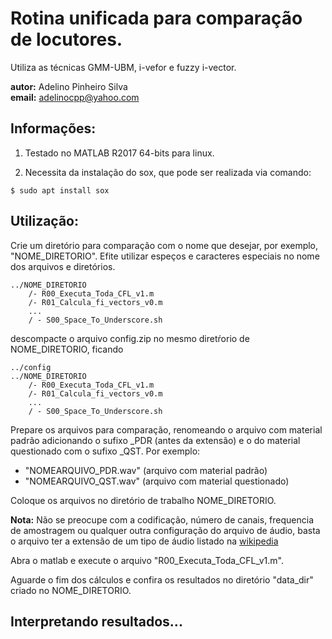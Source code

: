 # Rotina unificada para comparação de locutores.

Utiliza as técnicas GMM-UBM, i-vefor e fuzzy i-vector.

__autor:__ Adelino Pinheiro Silva\
__email:__ adelinocpp@yahoo.com

## Informações: 

1. Testado no MATLAB R2017 64-bits para linux.

2. Necessita da instalação do sox, que pode ser realizada via comando:

```console
$ sudo apt install sox
```
## Utilização:

Crie um diretório para comparação com o nome que desejar, por exemplo, "NOME_DIRETORIO". Efite utilizar espeços e caracteres especiais no nome dos arquivos e diretórios.

```
../NOME_DIRETORIO
    /- R00_Executa_Toda_CFL_v1.m
    /- R01_Calcula_fi_vectors_v0.m
    ...
    / - S00_Space_To_Underscore.sh
```

descompacte o arquivo config.zip no mesmo diretŕorio de NOME_DIRETORIO, ficando
```
../config
../NOME_DIRETORIO
    /- R00_Executa_Toda_CFL_v1.m
    /- R01_Calcula_fi_vectors_v0.m
    ...
    / - S00_Space_To_Underscore.sh
```

Prepare os arquivos para comparação, renomeando o arquivo com material padrão adicionando o sufixo _PDR (antes da extensão) e o do material questionado com o sufixo _QST. Por exemplo:

* "NOMEARQUIVO_PDR.wav" (arquivo com material padrão)
* "NOMEARQUIVO_QST.wav" (arquivo com material questionado)

Coloque os arquivos no diretório de trabalho NOME_DIRETORIO. 

__Nota:__ Não se preocupe com a codificação, número de canais, frequencia de amostragem ou qualquer outra configuração do arquivo de áudio, basta o arquivo ter a extensão de um tipo de áudio listado na [wikipedia](https://en.wikipedia.org/wiki/Audio_file_format)

Abra o matlab e execute o arquivo "R00_Executa_Toda_CFL_v1.m".

Aguarde o fim dos cálculos e confira os resultados no diretório "data_dir" criado no NOME_DIRETORIO.

## Interpretando resultados...

